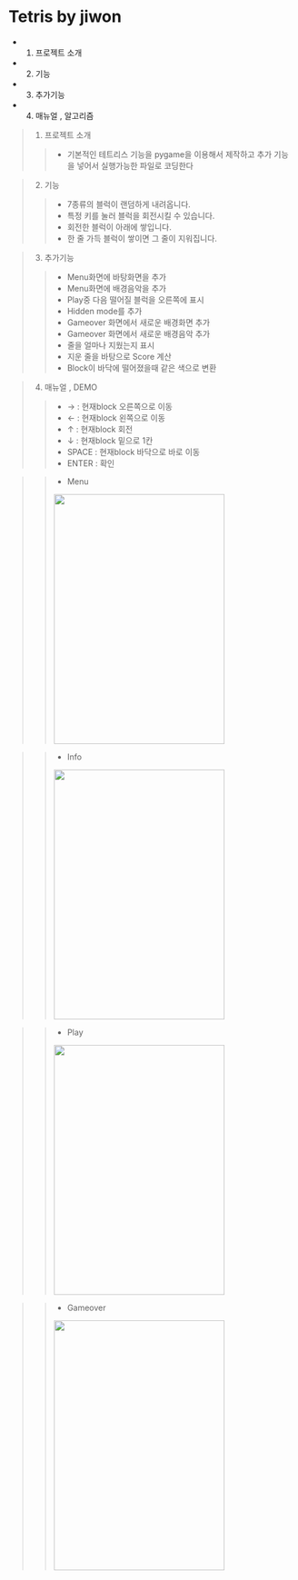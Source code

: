 # Tetris by jiwon

- 1. 프로젝트 소개
- 2. 기능
- 3. 추가기능
- 4. 매뉴얼 , 알고리즘

> 1. 프로젝트 소개 
> > - 기본적인 테트리스 기능을 pygame을 이용해서 제작하고 추가 기능을 넣어서 실행가능한 파일로 코딩한다

> 2. 기능 
> > - 7종류의 블럭이 랜덤하게 내려옵니다.
> > - 특정 키를 눌러 블럭을 회전시킬 수 있습니다.
> > - 회전한 블럭이 아래에 쌓입니다.
> > - 한 줄 가득 블럭이 쌓이면 그 줄이 지워집니다.

> 3. 추가기능 
> > - Menu화면에 바탕화면을 추가
> > - Menu화면에 배경음악을 추가
> > - Play중 다음 떨어질 블럭을 오른쪽에 표시
> > - Hidden mode를 추가
> > - Gameover 화면에서 새로운 배경화면 추가
> > - Gameover 화면에서 새로운 배경음악 추가
> > - 줄을 얼마나 지웠는지 표시
> > - 지운 줄을 바탕으로 Score 계산
> > - Block이 바닥에 떨어졌을때 같은 색으로 변환

> 4. 매뉴얼 , DEMO
> > - → : 현재block 오른쪽으로 이동 
> > - ← : 현재block 왼쪽으로 이동
> > - ↑ : 현재block 회전
> > - ↓ : 현재block 밑으로 1칸
> > - SPACE : 현재block 바닥으로 바로 이동
> > - ENTER : 확인

> > - Menu
> > <img src="http://postfiles5.naver.net/MjAxNzA2MTVfMjA3/MDAxNDk3NTA1MDgyODUw.Qai8x3AnahoneiMawn1tPj0tMjA3VPbyDUC04cOhghog.ZqQCZTT97sOBnWfYmLusy95PfCPyNyJ5p5O-Sgfp6q4g.PNG.kl529/Menu.png?type=w2" height = "440" width = "300">

> > - Info
> > <img src="http://postfiles11.naver.net/MjAxNzA2MTVfMjIw/MDAxNDk3NTA1MDgyNjY2.rWAtOV-FoBoHRwN158nZ0u6nFF5jQRNlM94o9u3xhPMg.ZxcFZrOxOvmtFXk4njWYN9hEIj7Tck6bsOehJhP5LWsg.PNG.kl529/info.png?type=w2" height = "440" width = "300"> 

> > - Play
> > <img src="http://postfiles9.naver.net/MjAxNzA2MTVfMTQ5/MDAxNDk3NTA1MDgzMDYy.pFYWpHczGZRPGZ5UcrRWlivrxpCQUm0UPMlBMv9OoUUg.oe6N4b7LZuXM85qq59VmLwer7zMHti3r1DugB42SfcQg.PNG.kl529/play.png?type=w2" height = "440" width = "300"> 

> > - Gameover
> > <img src="http://postfiles7.naver.net/MjAxNzA2MTVfMTEy/MDAxNDk3NTA1MDgyMzM3.AQqT6OuUBbb2tZkme4RUHHmbxrQMiPiJ0r0P3gEGMtQg.lCfghXr_OAlYGfp1xVG-iAt2vNFMAqVT3Z_KCBjI5mMg.PNG.kl529/gameover.png?type=w2" height = "440" width = "300"> 
